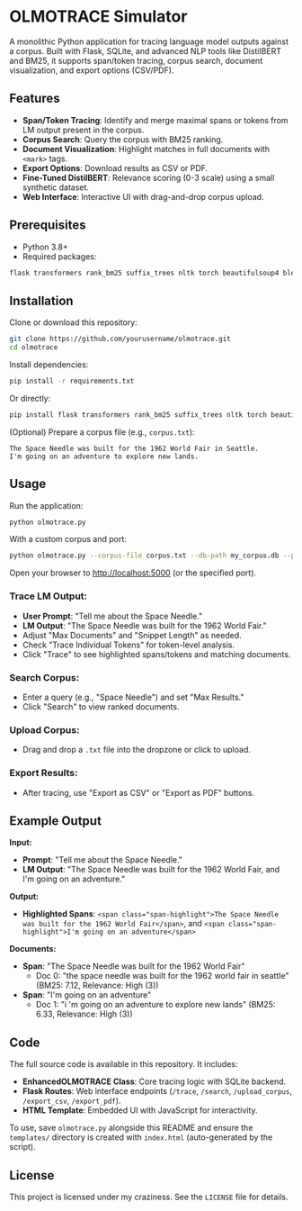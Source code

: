 # OLMOTRACE Simulator

A monolithic Python application for tracing language model outputs against a corpus. Built with Flask, SQLite, and advanced NLP tools like DistilBERT and BM25, it supports span/token tracing, corpus search, document visualization, and export options (CSV/PDF).

## Features

- **Span/Token Tracing**: Identify and merge maximal spans or tokens from LM output present in the corpus.
- **Corpus Search**: Query the corpus with BM25 ranking.
- **Document Visualization**: Highlight matches in full documents with `<mark>` tags.
- **Export Options**: Download results as CSV or PDF.
- **Fine-Tuned DistilBERT**: Relevance scoring (0-3 scale) using a small synthetic dataset.
- **Web Interface**: Interactive UI with drag-and-drop corpus upload.

## Prerequisites

- Python 3.8+
- Required packages:

```bash
flask transformers rank_bm25 suffix_trees nltk torch beautifulsoup4 bleach reportlab datasets
```

## Installation

Clone or download this repository:

```bash
git clone https://github.com/yourusername/olmotrace.git
cd olmotrace
```

Install dependencies:

```bash
pip install -r requirements.txt
```

Or directly:

```bash
pip install flask transformers rank_bm25 suffix_trees nltk torch beautifulsoup4 bleach reportlab datasets
```

(Optional) Prepare a corpus file (e.g., `corpus.txt`):

```text
The Space Needle was built for the 1962 World Fair in Seattle.
I'm going on an adventure to explore new lands.
```

## Usage

Run the application:

```bash
python olmotrace.py
```

With a custom corpus and port:

```bash
python olmotrace.py --corpus-file corpus.txt --db-path my_corpus.db --port 5001
```

Open your browser to [http://localhost:5000](http://localhost:5000) (or the specified port).

### Trace LM Output:

- **User Prompt**: "Tell me about the Space Needle."
- **LM Output**: "The Space Needle was built for the 1962 World Fair."
- Adjust "Max Documents" and "Snippet Length" as needed.
- Check "Trace Individual Tokens" for token-level analysis.
- Click "Trace" to see highlighted spans/tokens and matching documents.

### Search Corpus:

- Enter a query (e.g., "Space Needle") and set "Max Results."
- Click "Search" to view ranked documents.

### Upload Corpus:

- Drag and drop a `.txt` file into the dropzone or click to upload.

### Export Results:

- After tracing, use "Export as CSV" or "Export as PDF" buttons.

## Example Output

**Input:**

- **Prompt**: "Tell me about the Space Needle."
- **LM Output**: "The Space Needle was built for the 1962 World Fair, and I'm going on an adventure."

**Output:**

- **Highlighted Spans**: `<span class="span-highlight">The Space Needle was built for the 1962 World Fair</span>`, and `<span class="span-highlight">I'm going on an adventure</span>`

**Documents:**

- **Span**: "The Space Needle was built for the 1962 World Fair"
  - Doc 0: "the space needle was built for the 1962 world fair in seattle" (BM25: 7.12, Relevance: High (3))
- **Span**: "I'm going on an adventure"
  - Doc 1: "i 'm going on an adventure to explore new lands" (BM25: 6.33, Relevance: High (3))

## Code

The full source code is available in this repository. It includes:

- **EnhancedOLMOTRACE Class**: Core tracing logic with SQLite backend.
- **Flask Routes**: Web interface endpoints (`/trace`, `/search`, `/upload_corpus`, `/export_csv`, `/export_pdf`).
- **HTML Template**: Embedded UI with JavaScript for interactivity.

To use, save `olmotrace.py` alongside this README and ensure the `templates/` directory is created with `index.html` (auto-generated by the script).

## License

This project is licensed under my craziness. See the `LICENSE` file for details.

